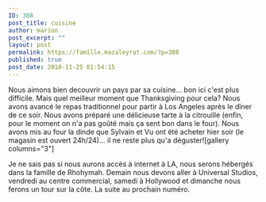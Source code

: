 ```yaml
---
ID: 388
post_title: cuisine
author: marion
post_excerpt: ""
layout: post
permalink: https://famille.mazaleyrat.com/?p=388
published: true
post_date: 2010-11-25 01:54:15
---
```

Nous aimons bien decouvrir un pays par sa cuisine... bon ici c'est plus difficile. Mais quel meilleur moment que Thanksgiving pour cela? Nous avons avancé le repas traditionnel pour partir à Los Angeles après le dîner de ce soir. Nous avons préparé une délicieuse tarte à la citrouille (enfin, pour le moment on n'a pas goûté mais ça sent bon dans le four). Nous avons mis au four la dinde que Sylvain et Vu ont été acheter hier soir (le magasin est ouvert 24h/24)... il ne reste plus qu'a déguster![gallery columns="3"]

Je ne sais pas si nous aurons accès à internet à LA, nous serons hébergés dans la famille de Rhohymah. Demain nous devons aller à Universal Studios, vendredi au centre commercial, samedi à Hollywood et dimanche nous ferons un tour sur la côte.
La suite au prochain numéro.